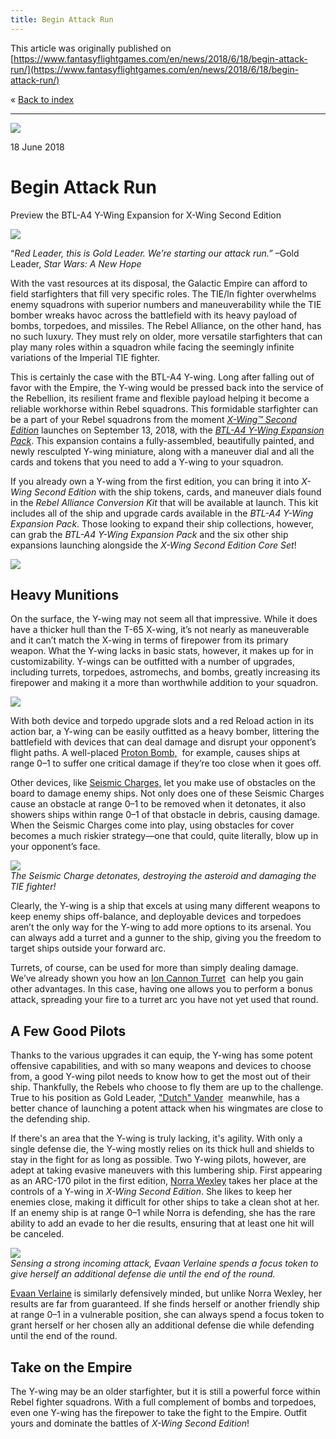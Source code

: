 ```yaml
---
title: Begin Attack Run
---
```


This article was originally published on [https://www.fantasyflightgames.com/en/news/2018/6/18/begin-attack-run/](https://www.fantasyflightgames.com/en/news/2018/6/18/begin-attack-run/)

&laquo; [Back to index](../index.md)

---

![](1c339aad7fed7e8118c7f4980177a9e2.jpg)

18 June 2018

Begin Attack Run
================

Preview the BTL-A4 Y-Wing Expansion for X-Wing Second Edition

![](69d8b15a314645cb8eed79da7841f169.png)

“_Red Leader, this is Gold Leader. We’re starting our attack run.”_ –Gold Leader, _Star Wars: A New Hope_

With the vast resources at its disposal, the Galactic Empire can afford to field starfighters that fill very specific roles. The TIE/ln fighter overwhelms enemy squadrons with superior numbers and maneuverability while the TIE bomber wreaks havoc across the battlefield with its heavy payload of bombs, torpedoes, and missiles. The Rebel Alliance, on the other hand, has no such luxury. They must rely on older, more versatile starfighters that can play many roles within a squadron while facing the seemingly infinite variations of the Imperial TIE fighter.

This is certainly the case with the BTL-A4 Y-wing. Long after falling out of favor with the Empire, the Y-wing would be pressed back into the service of the Rebellion, its resilient frame and flexible payload helping it become a reliable workhorse within Rebel squadrons. This formidable starfighter can be a part of your Rebel squadrons from the moment _[X-Wing™ Second Edition](https://www.fantasyflightgames.com/en/products/x-wing-second-edition/)_ launches on September 13, 2018, with the _[BTL-A4 Y-Wing Expansion Pack](https://www.fantasyflightgames.com/en/products/x-wing-second-edition/products/btl-a4-y-wing-expansion-pack/)_. This expansion contains a fully-assembled, beautifully painted, and newly resculpted Y-wing miniature, along with a maneuver dial and all the cards and tokens that you need to add a Y-wing to your squadron.

If you already own a Y-wing from the first edition, you can bring it into _X-Wing Second Edition_ with the ship tokens, cards, and maneuver dials found in the _Rebel Alliance Conversion Kit_ that will be available at launch. This kit includes all of the ship and upgrade cards available in the _BTL-A4 Y-Wing Expansion Pack_. Those looking to expand their ship collections, however, can grab the _BTL-A4 Y-Wing Expansion Pack_ and the six other ship expansions launching alongside the _X-Wing Second Edition Core Set_!

![](703e0bc28dde99b2e57da8294f8f7f14.png)

Heavy Munitions
---------------

On the surface, the Y-wing may not seem all that impressive. While it does have a thicker hull than the T-65 X-wing, it’s not nearly as maneuverable and it can’t match the X-wing in terms of firepower from its primary weapon. What the Y-wing lacks in basic stats, however, it makes up for in customizability. Y-wings can be outfitted with a number of upgrades, including turrets, torpedoes, astromechs, and bombs, greatly increasing its firepower and making it a more than worthwhile addition to your squadron.

![](e3dade9bc5a0055f938f0600ecb5cc13.png)

With both device and torpedo upgrade slots and a red Reload action in its action bar, a Y-wing can be easily outfitted as a heavy bomber, littering the battlefield with devices that can deal damage and disrupt your opponent’s flight paths. A well-placed [Proton Bomb,](bb079732535efc2e06fd4e46e09ebd24.png)  for example, causes ships at range 0–1 to suffer one critical damage if they’re too close when it goes off.

Other devices, like [Seismic Charges,](cf70c39b33bd687424b6b8a53fe33ea8.png) let you make use of obstacles on the board to damage enemy ships. Not only does one of these Seismic Charges cause an obstacle at range 0–1 to be removed when it detonates, it also showers ships within range 0–1 of that obstacle in debris, causing damage. When the Seismic Charges come into play, using obstacles for cover becomes a much riskier strategy—one that could, quite literally, blow up in your opponent’s face.

![](2f5b6a33e42dd348eab9462b3403bcc3.png)  
_The Seismic Charge detonates, destroying the asteroid and damaging the TIE fighter!_

Clearly, the Y-wing is a ship that excels at using many different weapons to keep enemy ships off-balance, and deployable devices and torpedoes aren’t the only way for the Y-wing to add more options to its arsenal. You can always add a turret and a gunner to the ship, giving you the freedom to target ships outside your forward arc.

Turrets, of course, can be used for more than simply dealing damage. We’ve already shown you how an [Ion Cannon Turret](bc6a16b224fe039650609cad177014e1.png)  can help you gain other advantages. In this case, having one allows you to perform a bonus attack, spreading your fire to a turret arc you have not yet used that round.

A Few Good Pilots
-----------------

Thanks to the various upgrades it can equip, the Y-wing has some potent offensive capabilities, and with so many weapons and devices to choose from, a good Y-wing pilot needs to know how to get the most out of their ship. Thankfully, the Rebels who choose to fly them are up to the challenge. True to his position as Gold Leader, ["Dutch" Vander](52bdb02aa83b788d85600a610466f61d.png)  meanwhile, has a better chance of launching a potent attack when his wingmates are close to the defending ship.

If there's an area that the Y-wing is truly lacking, it's agility. With only a single defense die, the Y-wing mostly relies on its thick hull and shields to stay in the fight for as long as possible. Two Y-wing pilots, however, are adept at taking evasive maneuvers with this lumbering ship. First appearing as an ARC-170 pilot in the first edition, [Norra Wexley](60ce738971dd5ed221b68307345563d8.png) takes her place at the controls of a Y-wing in _X-Wing Second Edition_. She likes to keep her enemies close, making it difficult for other ships to take a clean shot at her. If an enemy ship is at range 0–1 while Norra is defending, she has the rare ability to add an evade to her die results, ensuring that at least one hit will be canceled.

![](5d180f55ea0c613597fb58af46d1911d.jpg)  
_Sensing a strong incoming attack, Evaan Verlaine spends a focus token to give herself an additional defense die until the end of the round._

[Evaan Verlaine](97c4a9df41054ce24dd23a4722f81a60.png) is similarly defensively minded, but unlike Norra Wexley, her results are far from guaranteed. If she finds herself or another friendly ship at range 0–1 in a vulnerable position, she can always spend a focus token to grant herself or her chosen ally an additional defense die while defending until the end of the round.

Take on the Empire
------------------

The Y-wing may be an older starfighter, but it is still a powerful force within Rebel fighter squadrons. With a full complement of bombs and torpedoes, even one Y-wing has the firepower to take the fight to the Empire. Outfit yours and dominate the battles of _X-Wing Second Edition_!

[](http://community.fantasyflightgames.com/index.php?/forum/222-x-wing/)